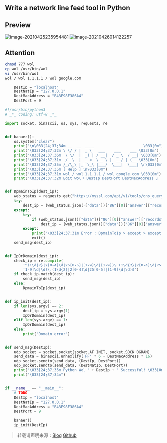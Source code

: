 ## Write a network line feed tool in Python

## Preview

![image-20210425235954481](https://dogefs.s3.ladydaily.com/ZYGG/storage/20210425235956573396.png?w=1280&fmt=png)
![image-20210426014122257](https://dogefs.s3.ladydaily.com/ZYGG/storage/20210417050652008075.png?w=1280&fmt=jpeg)

## Attention

```bash
chmod 777 wol
cp wol /usr/bin/wol
vi /usr/bin/wol
wol / wol 1.1.1.1 / wol google.com
```



```bash
    DestIp = "localhost"
    DestNatIp = "127.0.0.1"
    DestMacAddress = "B43E98F386A4"
    DestPort = 9
```

```python
#!/usr/bin/python3
# _*_ coding: utf-8 _*_

import socket, binascii, os, sys, requests, re


def banaer():
    os.system("clear")
    print("\n\033[24;37;34m __  __  ____                      \033[0m")
    print("\033[24;37;32m \ \/ / |  _ \   ___    ___    ___ \033[0m")
    print("\033[24;37;36m  \ \/  | |_) | / __|  / _ \  / __| \033[0m")
    print("\033[24;37;31m  /  \  |  _ <  \__ \ |  __/ | (__ \033[0m")
    print("\033[24;37;35m /_/\_\ |_| \_\ |___/  \___|  \___| \n\033[0m")
    print("\033[24;37;35m [ Help ] \n\033[0m")
    print("\033[24;37;31m wol / wol 1.1.1.1 / wol google.com \033[0m")
    print("\033[24;37;32m Edit wol「 DestIp DestPort DestMacAddress 」 \n\033[0m")


def DpmainToIp(dest_ip):
    web_status = requests.get("https://myssl.com/api/v1/tools/dns_query?qtype=1&host=%s&qmode=1" % dest_ip, timeout=5)
    try:
        dest_ip = (web_status.json()["data"])["86"][0]["answer"]["records"][0]["value"]
    except:
        try:
            if (web_status.json()["data"])["86"][0]["answer"]["records"] == "null":
                dest_ip = (web_status.json()["data"])["86"][0]["answer"]["records"][0]["value"]
        except:
            print("\033[24;37;31m Error : DpmainToIp > except > except \n\033[0m")
            exit()
    send_msg(dest_ip)


def IpOrDomain(dest_ip):
    check_ip = re.compile(
        '^(1\d{2}|2[0-4]\d|25[0-5]|[1-9]\d|[1-9])\.(1\d{2}|2[0-4]\d|25[0-5]|[1-9]\d|\d)\.(1\d{2}|2[0-4]\d|25[0-5]|['
        '1-9]\d|\d)\.(1\d{2}|2[0-4]\d|25[0-5]|[1-9]\d|\d)$')
    if check_ip.match(dest_ip):
        send_msg(dest_ip)
    else:
        DpmainToIp(dest_ip)


def ip_init(dest_ip):
    if len(sys.argv) == 2:
        dest_ip = sys.argv[1]
        IpOrDomain(dest_ip)
    elif len(sys.argv) == 1:
        IpOrDomain(dest_ip)
    else:
        print("Domain error")


def send_msg(DestIp):
    udp_socket = socket.socket(socket.AF_INET, socket.SOCK_DGRAM)
    send_data = binascii.unhexlify('FF' * 6 + DestMacAddress * 16)
    udp_socket.sendto(send_data, (DestIp, DestPort))
    udp_socket.sendto(send_data, (DestNatIp, DestPort))
    print("\033[24;37;35m Python Wol " + DestIp + " Successful! \033[0m")
    print("\033[24;37;34m")


if __name__ == "__main__":
    # TODO
    DestIp = "localhost"
    DestNatIp = "127.0.0.1"
    DestMacAddress = "B43E98F386A4"
    DestPort = 9

    banaer()
    ip_init(DestIp)

```



> 转载请声明来源：[Blog](https://xrsec.vercel.app/WakeOnLan_Python.html) [Github](https://github.com/zygds/WakeOnLan_Python)
